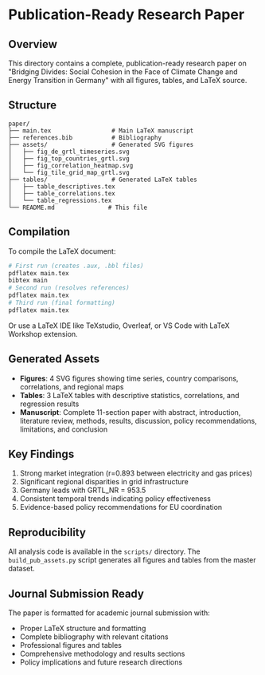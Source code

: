 # Publication-Ready Research Paper

## Overview
This directory contains a complete, publication-ready research paper on "Bridging Divides: Social Cohesion in the Face of Climate Change and Energy Transition in Germany" with all figures, tables, and LaTeX source.

## Structure
```
paper/
├── main.tex                 # Main LaTeX manuscript
├── references.bib           # Bibliography
├── assets/                  # Generated SVG figures
│   ├── fig_de_grtl_timeseries.svg
│   ├── fig_top_countries_grtl.svg
│   ├── fig_correlation_heatmap.svg
│   └── fig_tile_grid_map_grtl.svg
├── tables/                  # Generated LaTeX tables
│   ├── table_descriptives.tex
│   ├── table_correlations.tex
│   └── table_regressions.tex
└── README.md               # This file
```

## Compilation
To compile the LaTeX document:

```bash
# First run (creates .aux, .bbl files)
pdflatex main.tex
bibtex main
# Second run (resolves references)
pdflatex main.tex
# Third run (final formatting)
pdflatex main.tex
```

Or use a LaTeX IDE like TeXstudio, Overleaf, or VS Code with LaTeX Workshop extension.

## Generated Assets
- **Figures**: 4 SVG figures showing time series, country comparisons, correlations, and regional maps
- **Tables**: 3 LaTeX tables with descriptive statistics, correlations, and regression results
- **Manuscript**: Complete 11-section paper with abstract, introduction, literature review, methods, results, discussion, policy recommendations, limitations, and conclusion

## Key Findings
1. Strong market integration (r=0.893 between electricity and gas prices)
2. Significant regional disparities in grid infrastructure
3. Germany leads with GRTL_NR = 953.5
4. Consistent temporal trends indicating policy effectiveness
5. Evidence-based policy recommendations for EU coordination

## Reproducibility
All analysis code is available in the `scripts/` directory. The `build_pub_assets.py` script generates all figures and tables from the master dataset.

## Journal Submission Ready
The paper is formatted for academic journal submission with:
- Proper LaTeX structure and formatting
- Complete bibliography with relevant citations
- Professional figures and tables
- Comprehensive methodology and results sections
- Policy implications and future research directions

